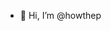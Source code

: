 - 👋 Hi, I’m @howthep



<!---
howthep/howthep is a ✨ special ✨ repository because its `README.md` (this file) appears on your GitHub profile.
You can click the Preview link to take a look at your changes.
--->
